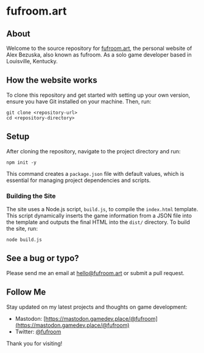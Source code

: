 # fufroom.art

## About

Welcome to the source repository for [fufroom.art](http://fufroom.art), the personal website of Alex Bezuska, also known as fufroom. As a solo game developer based in Louisville, Kentucky.



## How the website works

To clone this repository and get started with setting up your own version, ensure you have Git installed on your machine. Then, run:

```
git clone <repository-url>
cd <repository-directory>
```

## Setup

After cloning the repository, navigate to the project directory and run:

```
npm init -y
```


This command creates a `package.json` file with default values, which is essential for managing project dependencies and scripts.

### Building the Site

The site uses a Node.js script, `build.js`, to compile the `index.html` template. This script dynamically inserts the game information from a JSON file into the template and outputs the final HTML into the `dist/` directory. To build the site, run:

```
node build.js
```


## See a bug or typo?

Please send me an email at hello@fufroom.art or submit a pull request.

## Follow Me

Stay updated on my latest projects and thoughts on game development:

- Mastodon: [https://mastodon.gamedev.place/@fufroom](https://mastodon.gamedev.place/@fufroom)
- Twitter: [@fufroom](https://twitter.com/fufroom)



Thank you for visiting!